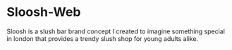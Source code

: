# Sloosh-Web
 Sloosh is a slush bar brand concept I created to imagine something special in london that provides a trendy slush shop for young adults alike.
